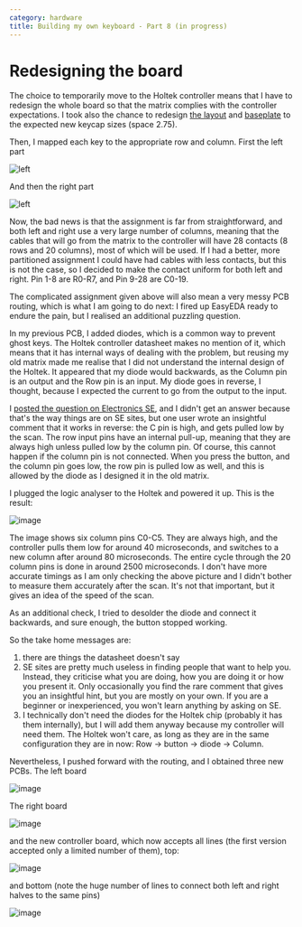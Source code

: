 ```yaml
---
category: hardware
title: Building my own keyboard - Part 8 (in progress)
---
```


# Redesigning the board

The choice to temporarily move to the Holtek controller means that I have to
redesign the whole board so that the matrix complies with the controller expectations.
I took also the chance to redesign [the layout](https://github.com/stefanoborini/keymine/tree/master/layouts/v0.4)
and
[baseplate](https://github.com/stefanoborini/keymine/tree/master/baseplates/v0.4)
to the expected new keycap sizes (space 2.75). 

Then, I mapped each key to the appropriate row and column. First the left part

![left](https://raw.githubusercontent.com/stefanoborini/keymine/master/pics/key-matrix-2.png)

And then the right part

![left](https://raw.githubusercontent.com/stefanoborini/keymine/master/pics/key-matrix-3.png)

Now, the bad news is that the assignment is far from straightforward, and both
left and right use a very large number of columns, meaning that the cables that
will go from the matrix to the controller will have 28 contacts (8 rows and 20
columns), most of which will be used. If I had a better, more partitioned
assignment I could have had cables with less contacts, but this is not the
case, so I decided to make the contact uniform for both left and right. Pin 1-8
are R0-R7, and Pin 9-28 are C0-19.

The complicated assignment given above will also mean a very messy PCB routing,
which is what I am going to do next: I fired up EasyEDA ready to endure the
pain, but I realised an additional puzzling question.

In my previous PCB, I added diodes, which is a common way to prevent ghost keys.
The Holtek controller datasheet makes no mention of it, which means that it
has internal ways of dealing with the problem, but reusing my old matrix made me realise
that I did not understand the internal design of the Holtek. It appeared that my diode
would backwards, as the Column pin is an output and the Row pin is an input. My diode 
goes in reverse, I thought, because I expected the current to go from the output to the input.

I [posted the question on Electronics SE](
https://electronics.stackexchange.com/questions/474075/holtek-keyboard-controller-working-with-reversed-diode), 
and I didn't get an answer because that's the way
things are on SE sites, but one user wrote an insightful comment that it works in reverse:
the C pin is high, and gets pulled low by the scan. The row input pins have an internal pull-up, meaning
that they are always high unless pulled low by the column pin. Of course, this cannot happen if the
column pin is not connected. When you press the button, and the column pin goes low, the row pin is pulled low
as well, and this is allowed by the diode as I designed it in the old matrix. 

I plugged the logic analyser to the Holtek and powered it up. This is the result:

![image](https://raw.githubusercontent.com/stefanoborini/keymine/master/pics/holtek-scan.png)

The image shows six column pins C0-C5. They are always high, and the controller
pulls them low for around 40 microseconds, and switches to a new column after
around 80 microseconds. The entire cycle through the 20 column pins is done in
around 2500 microseconds. I don't have more accurate timings as I am only
checking the above picture and I didn't bother to measure them accurately after
the scan. It's not that important, but it gives an idea of the speed of the scan.

As an additional check, I tried to desolder the diode and connect it backwards, and
sure enough, the button stopped working.

So the take home messages are:

1. there are things the datasheet doesn't say
2. SE sites are pretty much useless in finding people that want to help you.
   Instead, they criticise what you are doing, how you are doing it or how you
   present it.  Only occasionally you find the rare comment that gives you an
   insightful hint, but you are mostly on your own. If you are a beginner or
   inexperienced, you won't learn anything by asking on SE.
3. I technically don't need the diodes for the Holtek chip (probably it has them internally), 
   but I will add them anyway because my controller will need them. The Holtek won't care, as 
   long as they are in the same configuration they are in now: Row -> button -> diode -> Column.


Nevertheless, I pushed forward with the routing, and I obtained three new PCBs. The left board

![image](https://raw.githubusercontent.com/stefanoborini/keymine/master/pcb/keymine/v2/left/PCB_keymine-v2L_20200104211318.png)

The right board

![image](https://raw.githubusercontent.com/stefanoborini/keymine/master/pcb/keymine/v2/right/PCB_keymine-v2R_20200104211500.png)

and the new controller board, which now accepts all lines (the first version
accepted only a limited number of them), top:

![image](https://raw.githubusercontent.com/stefanoborini/keymine/master/pcb/holtek/v2/PCB_holtek-v2_20200105214253.png)

and bottom (note the huge number of lines to connect both left and right halves to the same pins)

![image](https://raw.githubusercontent.com/stefanoborini/keymine/master/pcb/holtek/v2/PCB_holtek-v2_20200105214313.png)

